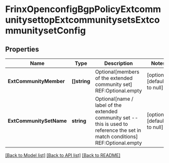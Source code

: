 # FrinxOpenconfigBgpPolicyExtcommunitysettopExtcommunitysetsExtcommunitysetConfig

## Properties
Name | Type | Description | Notes
------------ | ------------- | ------------- | -------------
**ExtCommunityMember** | **[]string** | Optional[members of the extended community set] REF:Optional.empty | [optional] [default to null]
**ExtCommunitySetName** | **string** | Optional[name / label of the extended community set -- this is used to reference the set in match conditions] REF:Optional.empty | [optional] [default to null]

[[Back to Model list]](../README.md#documentation-for-models) [[Back to API list]](../README.md#documentation-for-api-endpoints) [[Back to README]](../README.md)


